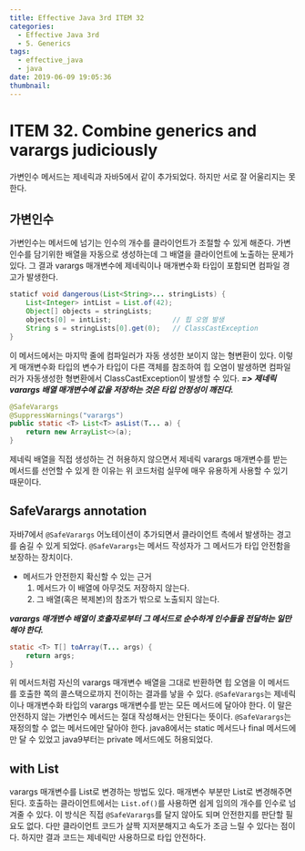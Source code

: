 ```yaml
---
title: Effective Java 3rd ITEM 32
categories:
  - Effective Java 3rd
  - 5. Generics
tags:
  - effective_java
  - java
date: 2019-06-09 19:05:36
thumbnail:
---
```


# ITEM 32. Combine generics and varargs judiciously

가변인수 메서드는 제네릭과 자바5에서 같이 추가되었다. 하지만 서로 잘 어울리지는 못한다.

## 가변인수
가변인수는 메서드에 넘기는 인수의 개수를 클라이언트가 조절할 수 있게 해준다. 가변인수를 담기위한 배열을 자동으로 생성하는데 그 배열을 클라이언트에 노출하는 문제가 있다. 그 결과 varargs 매개변수에 제네릭이나 매개변수화 타입이 포함되면 컴파일 경고가 발생한다.
```java
staticf void dangerous(List<String>... stringLists) {
    List<Integer> intList = List.of(42);
    Object[] objects = stringLists;
    objects[0] = intList;               // 힙 오염 발생
    String s = stringLists[0].get(0);   // ClassCastException
}
```
이 메서드에서는 마지막 줄에 컴파일러가 자동 생성한 보이지 않는 형변환이 있다. 이렇게 매개변수화 타입의 변수가 타입이 다른 객체를 참조하여 힙 오염이 발생하면 컴파일러가 자동생성한 형변환에서 ClassCastException이 발생할 수 있다. 
***=> 제네릭 varargs 배열 매개변수에 값을 저장하는 것은 타입 안정성이 깨진다.***
<br/>
```java
@SafeVarargs
@SuppressWarnings("varargs")
public static <T> List<T> asList(T... a) {
    return new ArrayList<>(a);
}
```
제네릭 배열을 직접 생성하는 건 허용하지 않으면서 제네릭 varargs 매개변수를 받는 메서드를 선언할 수 있게 한 이유는 위 코드처럼 실무에 매우 유용하게 사용할 수 있기 때문이다.

## SafeVarargs annotation
자바7에서 `@SafeVarargs` 어노테이션이 추가되면서 클라이언트 측에서 발생하는 경고를 숨길 수 있게 되었다. `@SafeVarargs`는 메서드 작성자가 그 메서드가 타입 안전함을 보장하는 장치이다.
* 메서드가 안전한지 확신할 수 있는 근거
  1. 메서드가 이 배열에 아무것도 저장하지 않는다.
  2. 그 배열(혹은 복제본)의 참조가 밖으로 노출되지 않는다.

***varargs 매개변수 배열이 호출자로부터 그 메서드로 순수하게 인수들을 전달하는 일만 해야 한다.***

```java
static <T> T[] toArray(T... args) {
    return args;
}
```
위 메서드처럼 자신의 varargs 매개변수 배열을 그대로 반환하면 힙 오염을 이 메서드를 호출한 쪽의 콜스택으로까지 전이하는 결과를 낳을 수 있다.
`@SafeVarargs`는 제네릭이나 매개변수화 타입의 varargs 매개변수를 받는 모든 메서드에 달아야 한다. 이 말은 안전하지 않는 가변인수 메서드는 절대 작성해서는 안된다는 뜻이다.
`@SafeVarargs`는 재정의할 수 없는 메서드에만 달아야 한다. java8에서는 static 메서드나 final 메서드에만 달 수 있었고 java9부터는 private 메서드에도 허용되었다.
## with List
varargs 매개변수를 List로 변경하는 방법도 있다. 매개변수 부분만 List로 변경해주면 된다. 호출하는 클라이언트에서는 `List.of()`를 사용하면 쉽게 임의의 개수를 인수로 넘겨줄 수 있다.
이 방식은 직접 `@SafeVarargs`를 달지 않아도 되며 안전한지를 판단할 필요도 없다. 다만 클라이언트 코드가 살짝 지저분해지고 속도가 조금 느릴 수 있다는 점이다. 하지만 결과 코드는 제네릭만 사용하므로 타입 안전하다.

